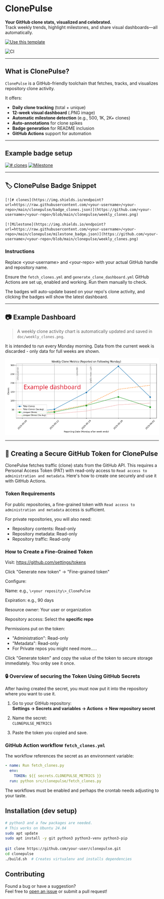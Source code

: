 # ClonePulse

**Your GitHub clone stats, visualized and celebrated.**  
Track weekly trends, highlight milestones, and share visual dashboards—all automatically.

[![Use this template](https://img.shields.io/badge/-Use%20this%20template-2ea44f?style=for-the-badge&logo=github)](https://github.com/per2jensen/clonepulse/generate)

![CI](https://github.com/per2jensen/clonepulse/actions/workflows/py-tests.yml/badge.svg)

---

## What is ClonePulse?

`ClonePulse` is a GitHub-friendly toolchain that fetches, tracks, and visualizes repository clone activity.

It offers:

- **Daily clone tracking** (total + unique)
- **12-week visual dashboard** (.PNG image)
- **Automatic milestone detection** (e.g., 500, 1K, 2K+ clones)
- **Auto-annotations** for clone spikes
- **Badge generation** for README inclusion
- **GitHub Actions** support for automation

---

## Example badge setup

[![# clones](https://img.shields.io/endpoint?url=https://raw.githubusercontent.com/per2jensen/clonepulse/main/clonepulse/badge_clones.json)](https://github.com/per2jensen/clonepulse/blob/main/clonepulse/weekly_clones.png)
[![Milestone](https://img.shields.io/endpoint?url=https://raw.githubusercontent.com/per2jensen/clonepulse/main/clonepulse/milestone_badge.json)](https://github.com/per2jensen/clonepulse/blob/main/clonepulse/weekly_clones.png)

---

## 🏷️ ClonePulse Badge Snippet

```text
[![# clones](https://img.shields.io/endpoint?url=https://raw.githubusercontent.com/<your-username>/<your-repo>/main/clonepulse/badge_clones.json)](https://github.com/<your-username>/<your-repo>/blob/main/clonepulse/weekly_clones.png)

[![Milestone](https://img.shields.io/endpoint?url=https://raw.githubusercontent.com/<your-username>/<your-repo>/main/clonepulse/milestone_badge.json)](https://github.com/<your-username>/<your-repo>/blob/main/clonepulse/weekly_clones.png)
```

### Instructions

Replace \<your-username\> and \<your-repo\> with your actual GitHub handle and repository name.

Ensure the `fetch_clones.yml` and `generate_clone_dashboard.yml` GitHub Actions are set up, enabled and working. Run them manually to check.

The badges will auto-update based on your repo's clone activity, and clicking the badges will show the latest dashboard.

---

## 📷 Example Dashboard

> A weekly clone activity chart is automatically updated and saved in `doc/weekly_clones.png`.

It is intended to run every Monday morning. Data from the current week is discarded - only data for full weeks are shown.

![Clone Dashboard Example](example/weekly_clones.png)

---

## 🔐 Creating a Secure GitHub Token for ClonePulse

ClonePulse fetches traffic (clone) stats from the GitHub API. This requires a Personal Access Token (PAT) with read-only access to `Read access to administration and metadata`. Here's how to create one securely and use it with GitHub Actions.

### Token Requirements

For public repositories, a fine-grained token with `Read access to administration and metadata` access is sufficient.

For private repositories, you will also need:

- Repository contents: Read-only
- Repository metadata: Read-only
- Repository traffic: Read-only

### How to Create a Fine-Grained Token

Visit: https://github.com/settings/tokens

Click "Generate new token" → "Fine-grained token"

Configure:

Name: e.g., `\<your reposity\>_ClonePulse`

Expiration: e.g., 90 days

Resource owner: Your user or organization

Repository access: Select the **specific repo**

Permissions put on the token:

- "Administration": Read-only
- "Metadata":  Read-only
- For Private repos you might need more.....

Click "Generate token" and copy the value of the token to secure storage immediately. You onby see it once.

### 🔒 Overview of securing the Token Using GitHub Secrets

After having created the secret, you must now put it into the repository where you want to use it.

1. Go to your GitHub repository:  
   **Settings → Secrets and variables → Actions → New repository secret**

2. Name the secret:  
   `CLONEPULSE_METRICS`

3. Paste the token you copied and save.

### GitHub Action workflow `fetch_clones.yml`

The workflow references the secret as an environment variable:

```yaml
- name: Run fetch_clones.py
  env:
    TOKEN: ${{ secrets.CLONEPULSE_METRICS }}
  run: python src/clonepulse/fetch_clones.py
```

The workflows must be enabled and perhaps the crontab needs adjusting to your taste.

## Installation (dev setup)

```bash
# python3 and a few packages are needed.
# This works on Ubuntu 24.04
sudo apt update
sudo apt install -y git python3 python3-venv python3-pip

git clone https://github.com/your-user/clonepulse.git
cd clonepulse
./build.sh  # Creates virtualenv and installs dependencies
```

## Contributing

Found a bug or have a suggestion?  
Feel free to [open an issue](https://github.com/per2jensen/clonepulse/issues) or submit a pull request!
